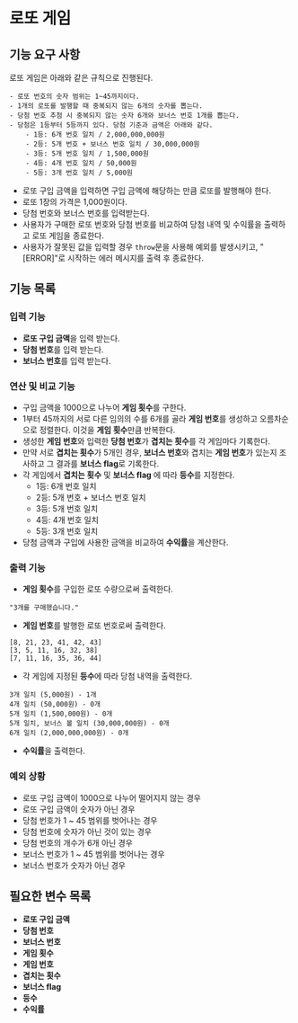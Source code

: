 # 로또 게임

## 기능 요구 사항

로또 게임은 아래와 같은 규칙으로 진행된다.

```
- 로또 번호의 숫자 범위는 1~45까지이다.
- 1개의 로또를 발행할 때 중복되지 않는 6개의 숫자를 뽑는다.
- 당첨 번호 추첨 시 중복되지 않는 숫자 6개와 보너스 번호 1개를 뽑는다.
- 당첨은 1등부터 5등까지 있다. 당첨 기준과 금액은 아래와 같다.
    - 1등: 6개 번호 일치 / 2,000,000,000원
    - 2등: 5개 번호 + 보너스 번호 일치 / 30,000,000원
    - 3등: 5개 번호 일치 / 1,500,000원
    - 4등: 4개 번호 일치 / 50,000원
    - 5등: 3개 번호 일치 / 5,000원
```

- 로또 구입 금액을 입력하면 구입 금액에 해당하는 만큼 로또를 발행해야 한다.
- 로또 1장의 가격은 1,000원이다.
- 당첨 번호와 보너스 번호를 입력받는다.
- 사용자가 구매한 로또 번호와 당첨 번호를 비교하여 당첨 내역 및 수익률을 출력하고 로또 게임을 종료한다.
- 사용자가 잘못된 값을 입력할 경우 `throw`문을 사용해 예외를 발생시키고, "[ERROR]"로 시작하는 에러 메시지를 출력 후 종료한다.

## 기능 목록

### 입력 기능
- **로또 구입 금액**을 입력 받는다.
- **당첨 번호**를 입력 받는다.
- **보너스 번호**를 입력 받는다.

### 연산 및 비교 기능
- 구입 금액을 1000으로 나누어 **게임 횟수**를 구한다.
- 1부터 45까지의 서로 다른 임의의 수를 6개를 골라 **게임 번호**를 생성하고 오름차순으로 정렬한다. 이것을 **게임 횟수**만큼 반복한다.
- 생성한 **게임 번호**와 입력한 **당첨 번호**가 **겹치는 횟수**를 각 게임마다 기록한다.
- 만약 서로 **겹치는 횟수**가 5개인 경우, **보너스 번호**와 겹치는 **게임 번호**가 있는지 조사하고 그 결과를 **보너스 flag**로 기록한다.
- 각 게임에서 **겹치는 횟수** 및 **보너스 flag** 에 따라 **등수**를 지정한다.
    * 1등: 6개 번호 일치 
    * 2등: 5개 번호 + 보너스 번호 일치 
    * 3등: 5개 번호 일치 
    * 4등: 4개 번호 일치 
    * 5등: 3개 번호 일치 
- 당첨 금액과 구입에 사용한 금액을 비교하여 **수익률**을 계산한다.

### 출력 기능
- **게임 횟수**를 구입한 로또 수량으로써 출력한다. 
```
"3개를 구매했습니다."
```
- **게임 번호**를 발행한 로또 번호로써 출력한다.
```
[8, 21, 23, 41, 42, 43]
[3, 5, 11, 16, 32, 38]
[7, 11, 16, 35, 36, 44]
```
- 각 게임에 지정된 **등수**에 따라 당첨 내역을 출력한다.
```
3개 일치 (5,000원) - 1개
4개 일치 (50,000원) - 0개
5개 일치 (1,500,000원) - 0개
5개 일치, 보너스 볼 일치 (30,000,000원) - 0개
6개 일치 (2,000,000,000원) - 0개
```
- **수익률**을 출력한다.


### 예외 상황
- 로또 구입 금액이 1000으로 나누어 떨어지지 않는 경우
- 로또 구입 금액이 숫자가 아닌 경우
- 당첨 번호가 1 ~ 45 범위를 벗어나는 경우
- 당첨 번호에 숫자가 아닌 것이 있는 경우
- 당첨 번호의 개수가 6개 아닌 경우
- 보너스 번호가 1 ~ 45 범위를 벗어나는 경우
- 보너스 번호가 숫자가 아닌 경우


## 필요한 변수 목록
- **로또 구입 금액**
- **당첨 번호**
- **보너스 번호**
- **게임 횟수**
- **게임 번호**
- **겹치는 횟수**
- **보너스 flag**
- **등수**
- **수익률**